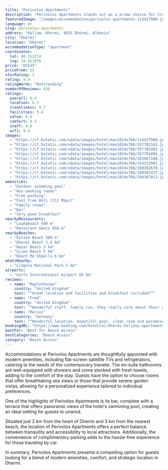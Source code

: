 ```yaml
---
title: "Perivolos Apartments"
description: "Perivolos Apartments stands out as a prime choice for travelers seeking comfort and convenience in Dhermi."
featuredImage: "/images/accommodation/perivolos-apartments-114427900.jpg"
language: en
slug: perivolos-apartments
address: "Kallam, Dhermi, 9425 Dhërmi, Albania"
city: "Dhërmi"
location: "Dhërmi"
accommodationType: "apartment"
coordinates:
  lat: 40.153274
  lng: 19.622076
price: "US$35"
priceFrom: 35
starRating: 3
rating: 9.4
ratingWords: "Outstanding"
numberOfReviews: 438
ratings:
  overall: 9.4
  location: 8.3
  cleanliness: 9.7
  facilities: 9.4
  value: 9.4
  comfort: 9.5
  staff: 9.8
  wifi: 9.4
images:
  - "https://cf.bstatic.com/xdata/images/hotel/max1024x768/114427900.jpg?k=70a8b84d4fbbbb7834ea073f121503a40916ecae9baa46cfee84975451252fd1&o=&hp=1"
  - "https://cf.bstatic.com/xdata/images/hotel/max1024x768/357702163.jpg?k=7793fcd392088deaef4c7b253ffc80ac037a29f58688f0a42bed4000cf9c14d4&o=&hp=1"
  - "https://cf.bstatic.com/xdata/images/hotel/max1024x768/357701465.jpg?k=a223217f31f4fd61b1a35659fc7b5cfb9f81a247f5665e214ca956b7ccd1e78a&o=&hp=1"
  - "https://cf.bstatic.com/xdata/images/hotel/max1024x768/357701095.jpg?k=2ee87ca5d1842ba061ec2a80380051dd8e3dceebe953f40770f1fa1f8b1ef770&o=&hp=1"
  - "https://cf.bstatic.com/xdata/images/hotel/max1024x768/261667160.jpg?k=883c9eafcbf486368c923b9daf064e2e97ce4dcd91af728d45be70eba1453b81&o=&hp=1"
  - "https://cf.bstatic.com/xdata/images/hotel/max1024x768/154213962.jpg?k=c53f213f127bff0736813e1f844159ce302dc3c0070c5b9a50cfe56a35b8d9fb&o=&hp=1"
  - "https://cf.bstatic.com/xdata/images/hotel/max1024x768/260382670.jpg?k=9ebcda3c84d7030d9f59ca11f622343867382beafae6ebcedbbe0660afacb2d7&o=&hp=1"
  - "https://cf.bstatic.com/xdata/images/hotel/max1024x768/260381437.jpg?k=1339c81c611cd8a09666d7b24b54523ce7e1b45e868559f880bf2136225bd2bb&o=&hp=1"
  - "https://cf.bstatic.com/xdata/images/hotel/max1024x768/260387013.jpg?k=2e7a75de6d740854affa546473c0958fadc00b4b8ee0675212cf842c93af9b8b&o=&hp=1"
amenities:
  - "Outdoor swimming pool"
  - "Non-smoking rooms"
  - "Free parking"
  - "Fast free WiFi (211 Mbps)"
  - "Family rooms"
  - "Bar"
  - "Very good breakfast"
nearbyRestaurants:
  - "Luumabeach 500 m"
  - "Restorant Genti 850 m"
nearbyBeaches:
  - "Palasa Beach 500 m"
  - "Dhermi Beach 1.4 km"
  - "Nazar Beach 3 km"
  - "Gjipe Beach 5 km"
  - "Beach Me Shpella 6 km"
whatsNearby:
  - "Llogora National Park 5 km"
airports:
  - "Corfu International Airport 65 km"
reviews:
  - name: "Maplethorpe"
    country: "United Kingdom"
    text: "“Great location and facilities and breakfast included!”"
  - name: "Fred"
    country: "United Kingdom"
    text: "“Wonderful staff, family run, they really care about their guests and also go above and beyond. Location is absolutely stunning and only a 10 minute walk down to two of the only quiet and secluded beaches in the area as of yet untouched by bad...”"
  - name: "Marius"
    country: "Germany"
    text: "“Wonderful location, beautiful pool, clean room and paradise beach. Family is very peaceful and can speak perfect English”"
bookingURL: "https://www.booking.com/hotel/al/dhermi-holiday-apartments.en-gb.html?aid=8035640"
bestFor: "Best for Beach Access"
bestCategories: "Beach Access"
category: "Beach Access"
---
```


Accommodations at Perivolos Apartments are thoughtfully appointed with modern amenities, including flat-screen satellite TVs and refrigerators, catering to the needs of the contemporary traveler. The en-suite bathrooms are well-equipped with showers and come stocked with fresh towels, adding to the comfort of the stay. Guests have the option to choose rooms that offer breathtaking sea views or those that provide serene garden vistas, allowing for a personalized experience tailored to individual preferences.

One of the highlights of Perivolos Apartments is its bar, complete with a terrace that offers panoramic views of the hotel's swimming pool, creating an ideal setting for guests to unwind. 

Situated just 2 km from the heart of Dhermi and 3 km from the nearest beach, the location of Perivolos Apartments offers a perfect balance between tranquility and accessibility to local attractions. Additionally, the convenience of complimentary parking adds to the hassle-free experience for those traveling by car.

In summary, Perivolos Apartments presents a compelling option for guests looking for a blend of modern amenities, comfort, and strategic location in Dhermi.